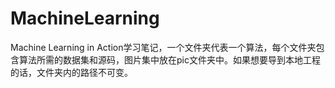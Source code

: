 ﻿# MachineLearning
Machine Learning in Action学习笔记，一个文件夹代表一个算法，每个文件夹包含算法所需的数据集和源码，图片集中放在pic文件夹中。如果想要导到本地工程的话，文件夹内的路径不可变。